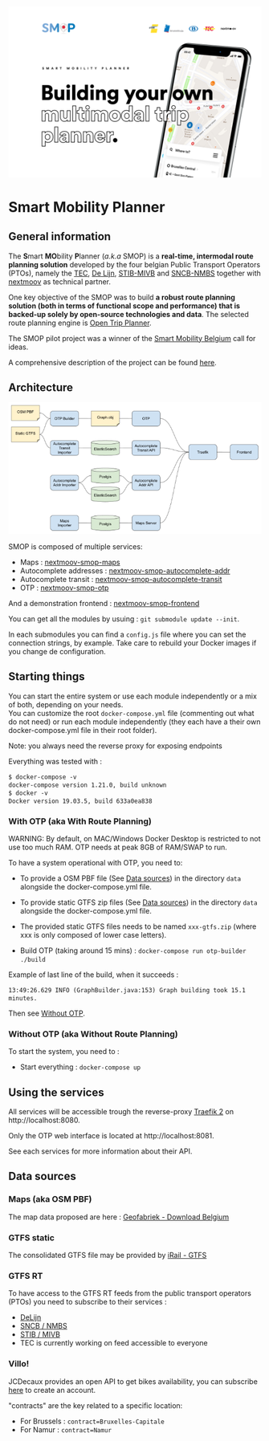 ![SMOP header](./doc/smb-pto-repo-opensource-header.png)

# Smart Mobility Planner

## General information

The **S**mart **MO**bility **P**lanner (*a.k.a* SMOP) is a **real-time, intermodal route planning solution** developed by the four belgian Public Transport Operators (PTOs), namely the [TEC](https://www.infotec.be/), [De Lijn](https://www.delijn.be/en/), [STIB-MIVB](https://www.stib-mivb.be/index.htm?l=en) and [SNCB-NMBS](https://www.belgiantrain.be/fr) together with [nextmoov](https://github.com/nextmoov/nextmoov) as technical partner.

One key objective of the SMOP was to build **a robust route planning solution (both in terms of functional scope and performance) that is backed-up solely by open-source technologies and data**. The selected route planning engine is [Open Trip Planner](https://www.opentripplanner.org/).

The SMOP pilot project was a winner of the [Smart Mobility Belgium](https://www.smartmobility-belgium.be/) call for ideas.

A comprehensive description of the project can be found [here](https://drive.google.com/file/d/1icQhfvu54ST9hkw7Xl02xk1zy3xnKsAZ/view?usp=sharing).

## Architecture

![Software Architecture](./doc/SoftwareArchitecture.png)

SMOP is composed of multiple services:

* Maps : [nextmoov-smop-maps](https://github.com/nextmoov/nextmoov-smop-maps)
* Autocomplete addresses : [nextmoov-smop-autocomplete-addr](https://github.com/nextmoov/nextmoov-smop-autocomplete-addr)
* Autocomplete transit : [nextmoov-smop-autocomplete-transit](https://github.com/nextmoov/nextmoov-smop-autocomplete-transit)
* OTP : [nextmoov-smop-otp](https://github.com/nextmoov/nextmoov-smop-otp)

And a demonstration frontend : [nextmoov-smop-frontend](https://github.com/nextmoov/nextmoov-smop-frontend)

You can get all the modules by usuing : `git submodule update --init`.

In each submodules you can find a `config.js` file where you can set the connection strings, by example. Take care to rebuild your Docker images if you change de configuration.

## Starting things

You can start the entire system or use each module independently or a mix of both, depending on your needs.  
You can customize the root `docker-compose.yml` file (commenting out what do not need) or run each module independently (they each have a their own docker-compose.yml file in their root folder).  

Note: you always need the reverse proxy for exposing endpoints

Everything was tested with :

```
$ docker-compose -v
docker-compose version 1.21.0, build unknown
$ docker -v
Docker version 19.03.5, build 633a0ea838
```

### With OTP (aka With Route Planning)

WARNING: By default, on MAC/Windows Docker Desktop is restricted to not use too much RAM. OTP needs at peak 8GB of RAM/SWAP to run.

To have a system operational with OTP, you need to:

* To provide a OSM PBF file (See [Data sources](#data-sources)) in the directory `data` alongside the docker-compose.yml file.

* To provide static GTFS zip files (See [Data sources](#data-sources)) in the directory `data` alongside the docker-compose.yml file.

* The provided static GTFS files needs to be named `xxx-gtfs.zip` (where xxx is only composed of lower case letters).

* Build OTP (taking around 15 mins) : `docker-compose run otp-builder ./build`

Example of last line of the build, when it succeeds :
```
13:49:26.629 INFO (GraphBuilder.java:153) Graph building took 15.1 minutes.
```

Then see [Without OTP](#without-otp-aka-without-route-planning).

### Without OTP (aka Without Route Planning)

To start the system, you need to : 

* Start everything : `docker-compose up`

## Using the services

All services will be accessible trough the reverse-proxy [Traefik 2](https://traefik.io/) on http://localhost:8080.

Only the OTP web interface is located at http://localhost:8081. 

See each services for more information about their API.

## Data sources

### Maps (aka OSM PBF)

The map data proposed are here : [Geofabriek - Download Belgium](http://download.geofabrik.de/europe/belgium.html)

### GTFS static

The consolidated GTFS file may be provided by [iRail - GTFS](https://gtfs.irail.be/)

### GTFS RT

To have access to the GTFS RT feeds from the public transport operators (PTOs) you need to subscribe to their services :

* [DeLijn](https://data.delijn.be/docs/services/)
* [SNCB / NMBS](https://www.belgiantrain.be/en/3rd-party-services/mobility-service-providers/public-data)
* [STIB / MIVB](https://opendata.stib-mivb.be/)
* TEC is currently working on feed accessible to everyone

### Villo!

JCDecaux provides an open API to get bikes availability, you can subscribe [here](https://developer.jcdecaux.com/#/opendata/vls?page=getstarted) to create an account.

"contracts" are the key related to a specific location:

* For Brussels : `contract=Bruxelles-Capitale`
* For Namur : `contract=Namur`
